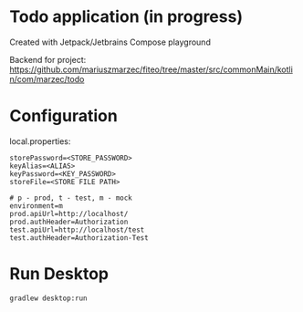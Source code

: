 # Todo application (in progress)
Created with Jetpack/Jetbrains Compose playground

Backend for project: https://github.com/mariuszmarzec/fiteo/tree/master/src/commonMain/kotlin/com/marzec/todo

# Configuration

local.properties:
```properties
storePassword=<STORE_PASSWORD>
keyAlias=<ALIAS>
keyPassword=<KEY_PASSWORD>
storeFile=<STORE FILE PATH>

# p - prod, t - test, m - mock
environment=m
prod.apiUrl=http://localhost/
prod.authHeader=Authorization
test.apiUrl=http://localhost/test
test.authHeader=Authorization-Test
```

# Run Desktop

```bash
gradlew desktop:run
```
